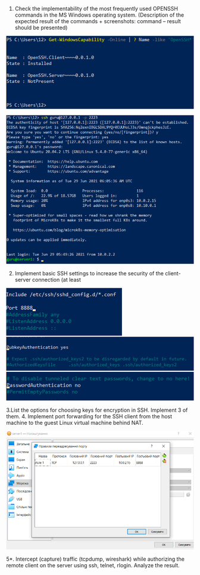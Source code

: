1. Check the implementability of the most frequently used OPENSSH commands in the MS Windows operating system.
   (Description of the expected result of the commands + screenshots: command – result should be presented)
   
![img.png](img/openssh.png)

![img.png](img/connect_server1.png)

2. Implement basic SSH settings to increase the security of the client-server connection (at least

![img.png](img/changeSSSH_1.png)
![img.png](img/changeSSSH_2.png)
![img.png](img/changeSSSH_3.png)


3.List the options for choosing keys for encryption in SSH. Implement 3 of them.
4. Implement port forwarding for the SSH client from
   the host machine to the guest Linux virtual machine behind NAT.
   
![img.png](img/virtualBox.png)

5*. Intercept (capture) traffic (tcpdump, wireshark) while
   authorizing the remote client on the server using ssh, telnet, rlogin.
   Analyze the result.